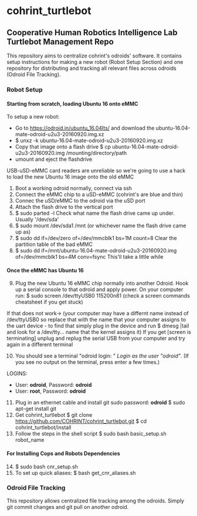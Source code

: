# cohrint_turtlebot

## Cooperative Human Robotics Intelligence Lab Turtlebot Management Repo
This repository aims to centralize cohrint's odroids' software. It contains setup instructions for making a new robot (Robot Setup Section) and one repository for distributing and tracking all relevant files across odroids (Odroid File Tracking).

###  Robot Setup

#### Starting from scratch, loading Ubuntu 16 onto eMMC
To setup a new robot:
- Go to https://odroid.in/ubuntu_16.04lts/ and download the ubuntu-16.04-mate-odroid-u2u3-20160920.img.xz
- $ unxz -k ubuntu-16.04-mate-odroid-u2u3-20160920.img.xz
- Copy that image onto a flash drive
  $ cp ubuntu-16.04-mate-odroid-u2u3-20160920.img /mounting/directory/path
- umount and eject the flashdrive

USB-uSD-eMMC card readers are unreliable so we're going to use a hack to load the new Ubuntu 16 image onto the old eMMC
1. Boot a working odroid normally, connect via ssh
2. Connect the eMMC chip to a uSD-eMMC (cohrint's are blue and thin)
3. Connec the uSD/eMMC to the odroid via the uSD port
4. Attach the flash drive to the vertical port
5. $ sudo parted -l
   Check what name the flash drive came up under. Usually '/dev/sda'
6. $ sudo mount /dev/sda1 /mnt (or whichever name the flash drive came up as)
7. $ sudo dd if=/dev/zero of=/dev/mmcblk1 bs=1M count=8
   Clear the partition table of the bad eMMC
8. $ sudo dd if=/mnt/ubuntu-16.04-mate-odroid-u2u3-20160920.img of=/dev/mmcblk1 bs=4M conv=fsync
   This'll take a little while

#### Once the eMMC has Ubuntu 16

9. Plug the new Ubuntu 16 eMMC chip normally into another Odroid. Hook up a serial console to that odroid and apply power. On your computer run:
$ sudo screen /dev/ttyUSB0 115200n81 (check a screen commands cheatsheet if you get stuck)

If that does not work-> (your computer may have a differnt name instead of /dev/ttyUSB0 so replace that with the name that your computer assigns to the uart device - to find that simply plug in the device and run $ dmesg |tail and look for a /dev/tty... name that the kernel assigns it)
      If you get [screen is terminating] unplug and replug the serial USB from your computer and try again in a different terminal
      
10) You should see a terminal "odroid login: " *Login as the user "odroid"*. (If you see no output on the terminal, press enter a few times.)

LOGINS:
- User: **odroid**, Password: **odroid**
- User: **root**, Password: **odroid**

11) Plug in an ethernet cable and install git
sudo password: **odroid**
$ sudo apt-get install git
12) Get cohrint_turtlebot
$ git clone https://github.com/COHRINT/cohrint_turtlebot.git
$ cd cohrint_turtlebot/install
13) Follow the steps in the shell script
$ sudo bash basic_setup.sh robot_name

#### For Installing Cops and Robots Dependencies
14) $ sudo bash cnr_setup.sh
15) To set up quick aliases:
    $ bash get_cnr_aliases.sh

### Odroid File Tracking

This repository allows centralized file tracking among the odroids. Simply git commit changes and git pull on another odroid.
